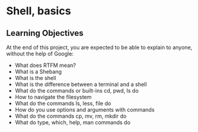 # Shell, basics

## Learning Objectives
At the end of this project, you are expected to be able to explain to anyone, without the help of Google:

* What does RTFM mean?
* What is a Shebang
* What is the shell
* What is the difference between a terminal and a shell
* What do the commands or built-ins cd, pwd, ls do
* How to navigate the filesystem
* What do the commands ls, less, file do
* How do you use options and arguments with commands
* What do the commands cp, mv, rm, mkdir do
* What do type, which, help, man commands do
